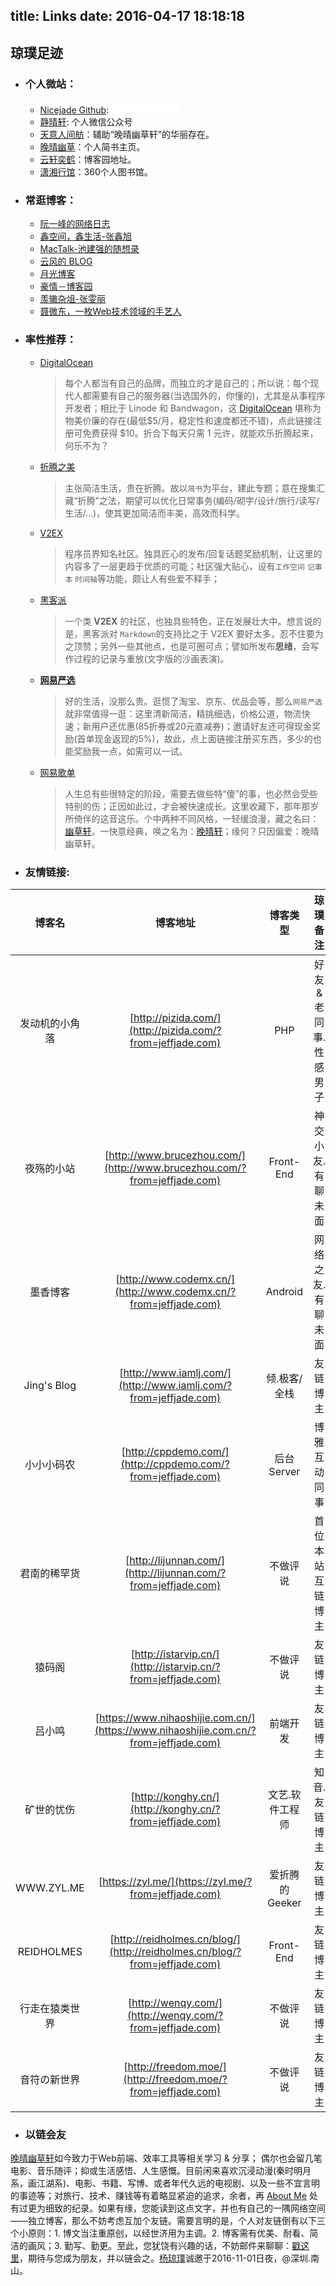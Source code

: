 title: Links
date: 2016-04-17 18:18:18
---

## **琼璞足迹**
- ### **个人微站：**
    - [Nicejade Github](https://github.com/nicejade): <iframe src="//ghbtns.com/github-btn.html?user=nicejade&repo=nice-jade-collecting&type=watch&count=true" allowtransparency="true" frameborder="0" scrolling="0" width="110" height="20"></iframe>
    - [静晴轩](http://7xoosr.com1.z0.glb.clouddn.com/qrcode_jqx.jpg): 个人微信公众号
    - [天意人间舫](http://nicejade.github.io)：辅助“晚晴幽草轩”的华丽存在。
    - [晚晴幽草](http://www.jianshu.com/users/9aae3d8f4c3d/latest_articles)：个人简书主页。
    - [云轩奕鹤](http://www.cnblogs.com/jadeboy/)：博客园地址。
    - [潇湘行馆](http://www.360doc.com/myindex.aspx)：360个人图书馆。

- ### **常逛博客：**
    + [阮一峰的网络日志](http://www.ruanyifeng.com/blog/?from=jeffjade.com)
    + [鑫空间，鑫生活-张鑫旭](http://www.zhangxinxu.com/?from=jeffjade.com)
    + [MacTalk-池建强的随想录](http://macshuo.com?from=jeffjade.com)
    + [云风的 BLOG](http://blog.codingnow.com/?from=jeffjade.com)
    + [月光博客](http://www.williamlong.info/?from=jeffjade.com)
    + [豪情－博客园](http://jikey.cnblogs.com/?from=jeffjade.com)
    + [羡辙杂俎-张雯丽](http://zhangwenli.com/blog/?from=jeffjade.com)
    + [聂微东，一枚Web技术领域的手艺人](http://www.fefork.com/?from=jeffjade.com)

- ### **率性推荐：**
    - [DigitalOcean](https://m.do.co/c/046a8e6b255c)
      >每个人都当有自己的品牌，而独立的才是自己的；所以说：每个现代人都需要有自己的服务器(当选国外的，你懂的)，尤其是从事程序开发者；相比于 Linode 和 Bandwagon，这 [DigitalOcean](https://m.do.co/c/046a8e6b255c) 堪称为物美价廉的存在(最低$5/月，稳定性和速度都还不错)，点此链接注册可免费获得 $10。折合下每天只需 1 元许，就能欢乐折腾起来，何乐不为？
    - [折腾之美](http://www.jianshu.com/collection/2f6a49e22121)
        >主张简洁生活，贵在折腾。故以`简书`为平台，建此专题；意在搜集汇藏“折腾”之法，期望可以优化日常事务(编码/砌字/设计/旅行/读写/生活/...)，使其更加简洁而丰美，高效而科学。
    - [V2EX](http://www.v2ex.com/?r=jeffjade)
        >程序员界知名社区。独具匠心的发布\/回复话题奖励机制，让这里的内容多了一层更趋于优质的可能；社区强大贴心，设有`工作空间` `记事本` `时间轴`等功能，颇让人有些爱不释手；
    - [黑客派](https://hacpai.com/register?r=jeffjade)
        >一个类 **V2EX** 的社区，也独具些特色，正在发展壮大中。想言说的是，黑客派对 `Markdown`的支持比之于 V2EX 要好太多，忍不住要为之顶赞；另外一些其他点，也是可圈可点；譬如所发布**思绪**，会写作过程的记录与重放(文字版的沙画表演)。
    - **[网易严选](https://m.you.163.com/lead/share/8EFF3A473AT0RJNU56azJNZz09E86D8B132A1466ECA22875?_stat_from=web_pd_invite_wxmoments_1&from=timeline)**
      >好的生活，没那么贵。逛惯了淘宝、京东、优品会等，那么`网易严选`就非常值得一逛：这里清新简洁，精挑细选，价格公道，物流快速；新用户还优惠(85折券或20元直减券)；邀请好友还可得现金奖励(首单现金返现的5%)，故此，点上面链接注册买东西，多少的也能奖励我一点，如需可以一试。
    - [网易歌单](http://music.163.com/#/user/home?id=80995072)
        > 人生总有些很特定的阶段，需要去做些特“傻”的事，也必然会受些特别的伤；正因如此过，才会被快速成长。这里收藏下，那年那岁所倚伴的这音这乐。个中两种不同风格，一轻缓浪漫，藏之名曰：[幽草轩](http://music.163.com/#/playlist?id=151054091)。一快意经典，唤之名为：[晚晴轩]( http://music.163.com/#/playlist?id=151054091)；缘何？只因偏爱：晚晴幽草轩。

- ### **友情链接:**

| 博客名 | 博客地址 | 博客类型 | 琼璞备注 |
|:---------------:|:---------------:|:---------------:|:---------------:|
|发动机的小角落| [http://pizida.com/](http://pizida.com/?from=jeffjade.com) | PHP |好友&老同事.性感男子|
|夜殇的小站| [http://www.brucezhou.com/](http://www.brucezhou.com/?from=jeffjade.com) | Front-End | 神交小友.有聊未面 |
|墨香博客| [http://www.codemx.cn/](http://www.codemx.cn/?from=jeffjade.com) | Android | 网络之友.有聊未面 |
|Jing's Blog| [http://www.iamlj.com/](http://www.iamlj.com/?from=jeffjade.com) | 倾.极客/全栈 | 友链博主 |
|小小小码农| [http://cppdemo.com/](http://cppdemo.com/?from=jeffjade.com) | 后台Server | 博雅互动同事 |
|君南的稀罕货| [http://lijunnan.com/](http://lijunnan.com/?from=jeffjade.com) | 不做评说 | 首位本站互链博主 |
|猿码阁| [http://istarvip.cn/](http://istarvip.cn/?from=jeffjade.com) | 不做评说 |友链博主|
|吕小鸣| [https://www.nihaoshijie.com.cn/](https://www.nihaoshijie.com.cn/?from=jeffjade.com) | 前端开发 | 友链博主 |
|矿世的忧伤| [http://konghy.cn/](http://konghy.cn/?from=jeffjade.com) | 文艺.软件工程师 | 知音.友链博主 |
|WWW.ZYL.ME| [https://zyl.me/](https://zyl.me/?from=jeffjade.com) | 爱折腾的Geeker |友链博主|
|REIDHOLMES| [http://reidholmes.cn/blog/](http://reidholmes.cn/blog/?from=jeffjade.com) | Front-End | 友链博主 |
|行走在猿类世界| [http://wenqy.com/](http://wenqy.com/?from=jeffjade.com) | 不做评说 | 友链博主 |
|音符の新世界| [http://freedom.moe/](http://freedom.moe/?from=jeffjade.com) | 不做评说 | 友链博主 |

- ### **以链会友**

[晚晴幽草轩](http://www.jeffjade.com)如今致力于Web前端、效率工具等相关学习 & 分享； 偶尔也会留几笔电影、音乐随评；抑或生活感悟、人生感慨。目前闲来喜欢沉浸动漫(秦时明月系，画江湖系)、电影、书籍、写博、或者年代久远的电视剧、以及一些不宜言明的事迹等；对旅行、技术、赚钱等有着略显紧迫的追求，余者，再 [About Me](http://www.jeffjade.com/About) 处有过更为细致的纪录。如果有缘，您能读到这点文字，并也有自己的一隅网络空间——独立博客，那么不妨考虑互加个友链。需要言明的是，个人对友链倒有以下三个小原则：1. 博文当注重原创，以经世济用为主调。2. 博客需有优美、耐看、简洁的画风；3. 勤写、勤更。至此，您犹饶有兴趣的话，不妨邮件来聊聊：<a href="mailto:yunjeff@163.com">戳这里</a>，期待与您成为朋友，并以链会之。[杨琼璞](http://weibo.com/jeffjade/)诚邀于2016-11-01日夜，@深圳.南山。

<script>window.jQuery || document.write('<script src="http://cdn.bootcss.com/jquery/2.2.2/jquery.min.js"><\/script>')
</script>   

<script>
$("article[itemprop='articleBody']").append("<canvas style='position:absolute;top:0;left:0;width:100%;height: 100%;z-index: 0;pointer-events: none;'></canvas>");

// document.addEventListener('touchmove', function (e) {
//     e.preventDefault()
// })

var c = document.getElementsByTagName('canvas')[0],
    x = c.getContext('2d'),
    pr = window.devicePixelRatio || 1,
    w = window.innerWidth,
    h = window.innerHeight,
    f = 90,
    q,
    m = Math,
    r = 0,
    u = m.PI*2,
    v = m.cos,
    z = m.random
    c.width = w*pr
    c.height = h*pr
    x.scale(pr, pr)
    x.globalAlpha = 0.6
function i(){
    x.clearRect(0,0,w,h)
    q=[{x:0,y:h*.7+f},{x:0,y:h*.7-f}]
    while(q[1].x<w+f) d(q[0], q[1])
}
function d(i,j){
    x.beginPath()
    x.moveTo(i.x, i.y)
    x.lineTo(j.x, j.y)
    var k = j.x + (z()*2-0.25)*f,
    n = y(j.y)
    x.lineTo(k, n)
    x.closePath()
    r-=u/-50
    x.fillStyle = '#'+(v(r)*127+128<<16 | v(r+u/3)*127+128<<8 | v(r+u/3*2)*127+128).toString(16)
    x.fill()
    q[0] = q[1]
    q[1] = {x:k,y:n}
}
function y(p){
    var t = p + (z()*2-1.1)*f
    return (t>h||t<0) ? y(p) : t
}
document.onclick = i
document.ontouchstart = i
i()
</script>
